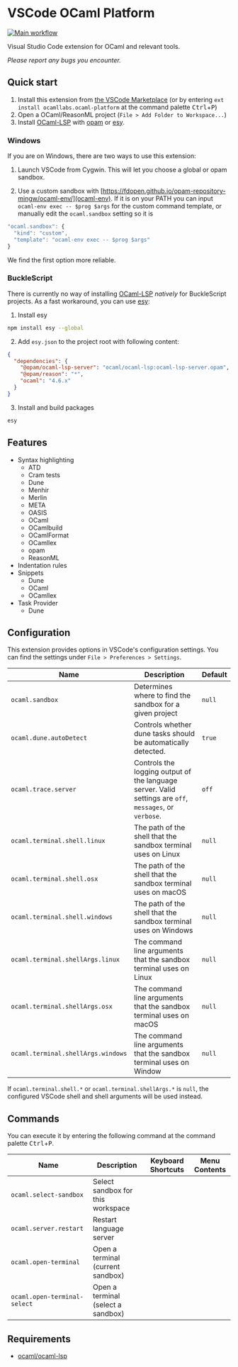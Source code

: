 # VSCode OCaml Platform

[![Main workflow](https://img.shields.io/github/workflow/status/ocamllabs/vscode-ocaml-platform/Main%20workflow?branch=master)](https://github.com/ocamllabs/vscode-ocaml-platform/actions?query=workflow%3A%22Main+workflow%22+branch%3Amaster)

Visual Studio Code extension for OCaml and relevant tools.

_Please report any bugs you encounter._

## Quick start

1. Install this extension from
   [the VSCode Marketplace](https://marketplace.visualstudio.com/items?itemName=ocamllabs.ocaml-platform)
   (or by entering `ext install ocamllabs.ocaml-platform` at the command palette
   <kbd>Ctrl</kbd>+<kbd>P</kbd>)
2. Open a OCaml/ReasonML project (`File > Add Folder to Workspace...`)
3. Install [OCaml-LSP](https://github.com/ocaml/ocaml-lsp) with
   [opam](https://github.com/ocaml/opam) or [esy](https://github.com/esy/esy).

### Windows

If you are on Windows, there are two ways to use this extension:

1. Launch VSCode from Cygwin. This will let you choose a global or opam sandbox.

2. Use a custom sandbox with
   [https://fdopen.github.io/opam-repository-mingw/ocaml-env/](ocaml-env). If it is on your
   PATH you can input `ocaml-env exec -- $prog $args` for the custom command
   template, or manually edit the `ocaml.sandbox` setting so it is

```javascript
"ocaml.sandbox": {
  "kind": "custom",
  "template": "ocaml-env exec -- $prog $args"
}
```

We find the first option more reliable.

### BuckleScript

There is currently no way of installing
[OCaml-LSP](https://github.com/ocaml/ocaml-lsp) _natively_ for BuckleScript
projects. As a fast workaround, you can use [esy](https://github.com/esy/esy):

1. Install esy

```bash
npm install esy --global
```

2. Add `esy.json` to the project root with following content:

```json
{
  "dependencies": {
    "@opam/ocaml-lsp-server": "ocaml/ocaml-lsp:ocaml-lsp-server.opam",
    "@opam/reason": "*",
    "ocaml": "4.6.x"
  }
}
```

3. Install and build packages

```bash
esy
```

## Features

- Syntax highlighting
  - ATD
  - Cram tests
  - Dune
  - Menhir
  - Merlin
  - META
  - OASIS
  - OCaml
  - OCamlbuild
  - OCamlFormat
  - OCamllex
  - opam
  - ReasonML
- Indentation rules
- Snippets
  - Dune
  - OCaml
  - OCamllex
- Task Provider
  - Dune

## Configuration

This extension provides options in VSCode's configuration settings. You can find
the settings under `File > Preferences > Settings`.

| Name                               | Description                                                                                             | Default |
| ---------------------------------- | ------------------------------------------------------------------------------------------------------- | ------- |
| `ocaml.sandbox`                    | Determines where to find the sandbox for a given project                                                | `null`  |
| `ocaml.dune.autoDetect`            | Controls whether dune tasks should be automatically detected.                                           | `true`  |
| `ocaml.trace.server`               | Controls the logging output of the language server. Valid settings are `off`, `messages`, or `verbose`. | `off`   |
| `ocaml.terminal.shell.linux`       | The path of the shell that the sandbox terminal uses on Linux                                           | `null`  |
| `ocaml.terminal.shell.osx`         | The path of the shell that the sandbox terminal uses on macOS                                           | `null`  |
| `ocaml.terminal.shell.windows`     | The path of the shell that the sandbox terminal uses on Windows                                         | `null`  |
| `ocaml.terminal.shellArgs.linux`   | The command line arguments that the sandbox terminal uses on Linux                                      | `null`  |
| `ocaml.terminal.shellArgs.osx`     | The command line arguments that the sandbox terminal uses on macOS                                      | `null`  |
| `ocaml.terminal.shellArgs.windows` | The command line arguments that the sandbox terminal uses on Window                                     | `null`  |

If `ocaml.terminal.shell.*` or `ocaml.terminal.shellArgs.*` is `null`, the
configured VSCode shell and shell arguments will be used instead.

## Commands

You can execute it by entering the following command at the command palette
<kbd>Ctrl</kbd>+<kbd>P</kbd>.

| Name                         | Description                        | Keyboard Shortcuts | Menu Contents |
| ---------------------------- | ---------------------------------- | ------------------ | ------------- |
| `ocaml.select-sandbox`       | Select sandbox for this workspace  |                    |               |
| `ocaml.server.restart`       | Restart language server            |                    |               |
| `ocaml.open-terminal`        | Open a terminal (current sandbox)  |                    |               |
| `ocaml.open-terminal-select` | Open a terminal (select a sandbox) |                    |               |

## Requirements

- [ocaml/ocaml-lsp](https://github.com/ocaml/ocaml-lsp)
